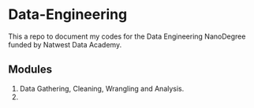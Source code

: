 # Data-Engineering
This a repo to document my codes for the Data Engineering NanoDegree funded by Natwest Data Academy. 

## Modules
1. Data Gathering, Cleaning, Wrangling and Analysis.
2. 
